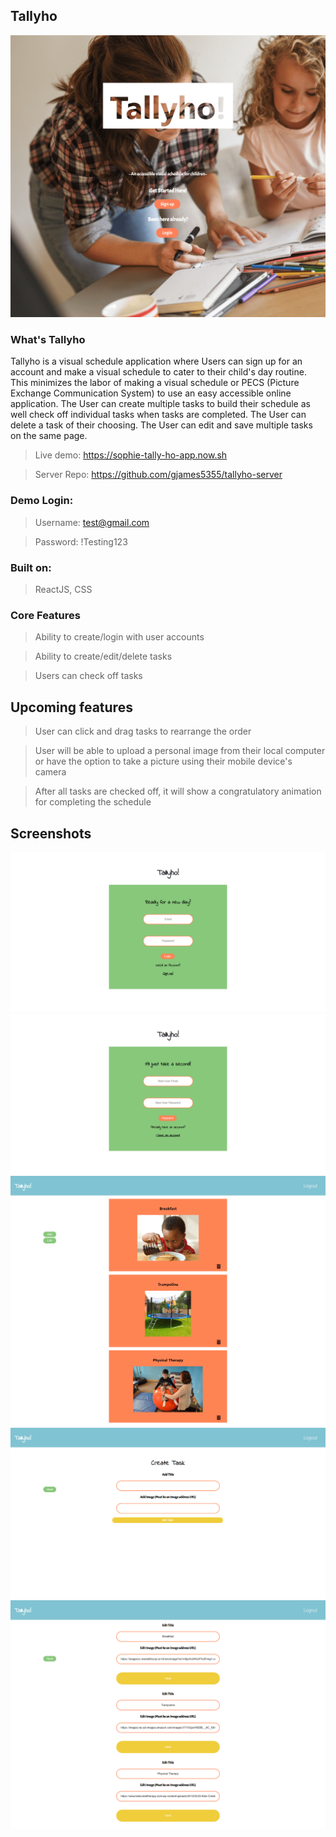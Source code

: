 
## Tallyho

![Landingpage](src/images/landing-page.png "Landing Page")

### What's Tallyho

Tallyho is a visual schedule application where Users can sign up for an account and make a visual schedule to cater to their child's day routine. This minimizes the labor of making a visual schedule or PECS (Picture Exchange Communication System) to use an easy accessible online application.  The User can create multiple tasks to build their schedule as well check off individual tasks when tasks are completed. The User can delete a task of their choosing.  The User can edit and save multiple tasks on the same page. 

>Live demo: https://sophie-tally-ho-app.now.sh

>Server Repo: https://github.com/gjames5355/tallyho-server

### Demo Login:

>Username: test@gmail.com

>Password: !Testing123

### Built on:

> ReactJS, CSS

### Core Features

> Ability to create/login with user accounts

> Ability to create/edit/delete tasks

> Users can check off tasks

## Upcoming features
 > User can click and drag tasks to rearrange the order
 
 > User will be able to upload a personal image from their local computer or have the option to take a picture using their
  mobile device's camera
 
 > After all tasks are checked off, it will show a congratulatory animation for completing the schedule 

## Screenshots
![Login](src/images/tallyho-login.png "Login")
![Register](src/images/tallyho-register.png "Register")
![Dashboard](src/images/tallyho.png "Dashboard")
![Add page](src/images/tallyho-add.png "Add-page")
![Edit page](src/images/tallyho-edit.png "Edit-page") 
